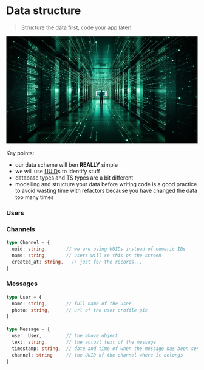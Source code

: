 # Data structure

> Structure the data first, code your app later!

![a Matrix style data warehouse](../_images/data.png)

Key points:

- our data scheme will ben **REALLY** simple
- we will use [UUID](https://www.uuidgenerator.net/version4)s to identify stuff
- database types and TS types are a bit different
- modelling and structure your data before writing code is a good practice to avoid wasting time with refactors because you have changed the data too many times

### Users

### Channels

```typescript
type Channel = {
  uuid: string,       // we are using UUIDs instead of numeric IDs
  name: string,       // users will se this on the screen
  created_at: string,   // just for the records...
}
```

### Messages

```typescript
type User = {
  name: string,       // full name of the user
  photo: string,      // url of the user profile pic
}

type Message = {
  user: User,         // the above object
  text: string,       // the actual text of the message
  timestamp: string,  // date and time of when the message has been sent
  channel: string     // the UUID of the channel where it belongs
}
```